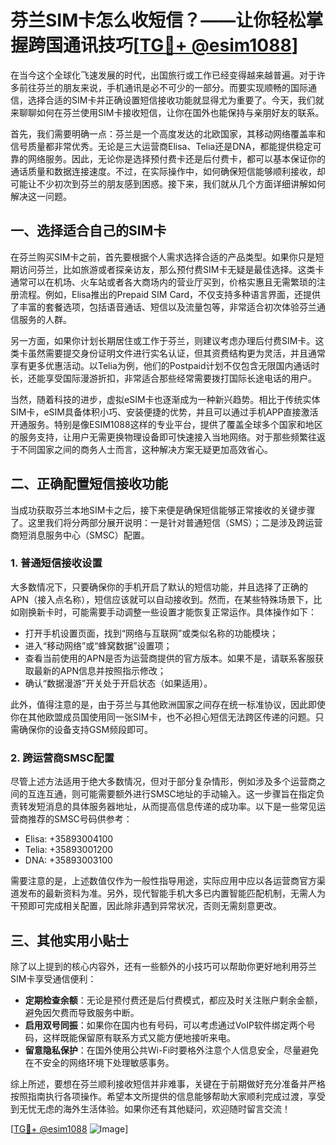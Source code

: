 # 芬兰SIM卡怎么收短信？——让你轻松掌握跨国通讯技巧[[TG💪+ @esim1088](https://t.me/s/esim1088)]

在当今这个全球化飞速发展的时代，出国旅行或工作已经变得越来越普遍。对于许多前往芬兰的朋友来说，手机通讯是必不可少的一部分。而要实现顺畅的国际通信，选择合适的SIM卡并正确设置短信接收功能就显得尤为重要了。今天，我们就来聊聊如何在芬兰使用SIM卡接收短信，让你在国外也能保持与亲朋好友的联系。

首先，我们需要明确一点：芬兰是一个高度发达的北欧国家，其移动网络覆盖率和信号质量都非常优秀。无论是三大运营商Elisa、Telia还是DNA，都能提供稳定可靠的网络服务。因此，无论你是选择预付费卡还是后付费卡，都可以基本保证你的通话质量和数据连接速度。不过，在实际操作中，如何确保短信能够顺利接收，却可能让不少初次到芬兰的朋友感到困惑。接下来，我们就从几个方面详细讲解如何解决这一问题。

## 一、选择适合自己的SIM卡

在芬兰购买SIM卡之前，首先要根据个人需求选择合适的产品类型。如果你只是短期访问芬兰，比如旅游或者探亲访友，那么预付费SIM卡无疑是最佳选择。这类卡通常可以在机场、火车站或者各大商场内的营业厅买到，价格实惠且无需繁琐的注册流程。例如，Elisa推出的Prepaid SIM Card，不仅支持多种语言界面，还提供了丰富的套餐选项，包括语音通话、短信以及流量包等，非常适合初次体验芬兰通信服务的人群。

另一方面，如果你计划长期居住或工作于芬兰，则建议考虑办理后付费SIM卡。这类卡虽然需要提交身份证明文件进行实名认证，但其资费结构更为灵活，并且通常享有更多优惠活动。以Telia为例，他们的Postpaid计划不仅包含无限国内通话时长，还能享受国际漫游折扣，非常适合那些经常需要拨打国际长途电话的用户。

当然，随着科技的进步，虚拟eSIM卡也逐渐成为一种新兴趋势。相比于传统实体SIM卡，eSIM具备体积小巧、安装便捷的优势，并且可以通过手机APP直接激活开通服务。特别是像ESIM1088这样的专业平台，提供了覆盖全球多个国家和地区的服务支持，让用户无需更换物理设备即可快速接入当地网络。对于那些频繁往返于不同国家之间的商务人士而言，这种解决方案无疑更加高效省心。

## 二、正确配置短信接收功能

当成功获取芬兰本地SIM卡之后，接下来便是确保短信能够正常接收的关键步骤了。这里我们将分两部分展开说明：一是针对普通短信（SMS）；二是涉及跨运营商短消息服务中心（SMSC）配置。

### 1. 普通短信接收设置

大多数情况下，只要确保你的手机开启了默认的短信功能，并且选择了正确的APN（接入点名称），短信应该就可以自动接收到。然而，在某些特殊场景下，比如刚换新卡时，可能需要手动调整一些设置才能恢复正常运作。具体操作如下：

- 打开手机设置页面，找到“网络与互联网”或类似名称的功能模块；
- 进入“移动网络”或“蜂窝数据”设置项；
- 查看当前使用的APN是否为运营商提供的官方版本。如果不是，请联系客服获取最新的APN信息并按照指示修改；
- 确认“数据漫游”开关处于开启状态（如果适用）。

此外，值得注意的是，由于芬兰与其他欧洲国家之间存在统一标准协议，因此即使你在其他欧盟成员国使用同一张SIM卡，也不必担心短信无法跨区传递的问题。只需确保你的设备支持GSM频段即可。

### 2. 跨运营商SMSC配置

尽管上述方法适用于绝大多数情况，但对于部分复杂情形，例如涉及多个运营商之间的互连互通，则可能需要额外进行SMSC地址的手动输入。这一步骤旨在指定负责转发短消息的具体服务器地址，从而提高信息传递的成功率。以下是一些常见运营商推荐的SMSC号码供参考：

- Elisa: +35893004100
- Telia: +35893001200
- DNA: +35893003100

需要注意的是，上述数值仅作为一般性指导用途，实际应用中应以各运营商官方渠道发布的最新资料为准。另外，现代智能手机大多已内置智能匹配机制，无需人为干预即可完成相关配置，因此除非遇到异常状况，否则无需刻意更改。

## 三、其他实用小贴士

除了以上提到的核心内容外，还有一些额外的小技巧可以帮助你更好地利用芬兰SIM卡享受通信便利：

- **定期检查余额**：无论是预付费还是后付费模式，都应及时关注账户剩余金额，避免因欠费而导致服务中断。
- **启用双号同振**：如果你在国内也有号码，可以考虑通过VoIP软件绑定两个号码，这样既能保留原有联系方式又能方便地接听来电。
- **留意隐私保护**：在国外使用公共Wi-Fi时要格外注意个人信息安全，尽量避免在不安全的网络环境下处理敏感事务。

综上所述，要想在芬兰顺利接收短信并非难事，关键在于前期做好充分准备并严格按照指南执行各项操作。希望本文所提供的信息能够帮助大家顺利完成过渡，享受到无忧无虑的海外生活体验。如果你还有其他疑问，欢迎随时留言交流！

[[TG💪+ @esim1088](https://t.me/s/esim1088) ![Image](https://i.postimg.cc/4NQfJmqS/Snipaste-2025-05-13-00-14-12.png)]